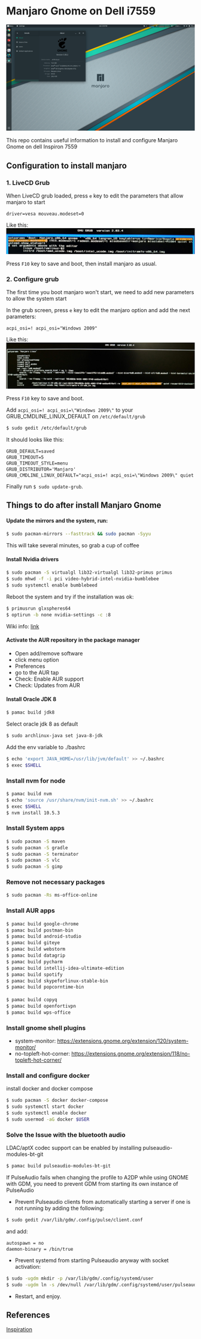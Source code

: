 # Manjaro Gnome on Dell i7559

![desktop](docs/manjaro-gnome-dell-7559.png)

This repo contains useful information to install and configure Manjaro Gnome on dell Inspiron 7559

## Configuration to install manjaro

### 1. LiveCD Grub

When LiveCD grub loaded, press `e` key to edit the parameters that allow manjaro to start
```text
driver=vesa mouveau.modeset=0
```
Like this:
![](docs/grub01.png)

Press `F10` key to save and boot, then install manjaro as usual.

### 2. Configure grub

The first time you boot manjaro won't start, we need to add new parameters to allow the system start

In the grub screen, press `e` key to edit the manjaro option and add the next parameters:
```text
acpi_osi=! acpi_osi="Windows 2009"
```
Like this:
![](docs/grub02.png)

Press `F10` key to save and boot.

Add `acpi_osi=! acpi_osi=\"Windows 2009\"` to your GRUB_CMDLINE_LINUX_DEFAULT on `/etc/default/grub` 
```bash
$ sudo gedit /etc/default/grub
```
It should looks like this:
```text
GRUB_DEFAULT=saved
GRUB_TIMEOUT=5
GRUB_TIMEOUT_STYLE=menu
GRUB_DISTRIBUTOR='Manjaro'
GRUB_CMDLINE_LINUX_DEFAULT="acpi_osi=! acpi_osi=\"Windows 2009\" quiet
```
Finally run `$ sudo update-grub`.

## Things to do after install Manjaro Gnome

#### Update the mirrors and the system, run:
```bash	
$ sudo pacman-mirrors --fasttrack && sudo pacman -Syyu
```
This will take several minutes, so grab a cup of coffee

#### Install Nvidia drivers
```bash
$ sudo pacman -S virtualgl lib32-virtualgl lib32-primus primus
$ sudo mhwd -f -i pci video-hybrid-intel-nvidia-bumblebee
$ sudo systemctl enable bumblebeed
```
Reboot the system and try if the installation was ok:
```bash
$ primusrun glxspheres64
$ optirun -b none nvidia-settings -c :8
```
Wiki info: [link](https://wiki.manjaro.org/index.php?title=Configure_NVIDIA_(non-free)_settings_and_load_them_on_Startup#Bumblebee_and_Steam)


#### Activate the AUR repository in the package manager 
- Open add/remove software
- click menu option
- Preferences
- go to the AUR tap
- Check: Enable AUR support
- Check: Updates from AUR

#### Install Oracle JDK 8
```bash
$ pamac build jdk8
```

Select oracle jdk 8 as default
```bash
$ sudo archlinux-java set java-8-jdk
```
Add the env variable to ./bashrc
```bash
$ echo 'export JAVA_HOME=/usr/lib/jvm/default' >> ~/.bashrc
$ exec $SHELL
```

### Install nvm for node
```bash
$ pamac build nvm
$ echo 'source /usr/share/nvm/init-nvm.sh' >> ~/.bashrc
$ exec $SHELL
$ nvm install 10.5.3
```

### Install System apps
```bash
$ sudo pacman -S maven
$ sudo pacman -S gradle
$ sudo pacman -S terminator
$ sudo pacman -S vlc
$ sudo pacman -S gimp
```

### Remove not necessary packages
```bash
$ sudo pacman -Rs ms-office-online
```

### Install AUR apps
```bash
$ pamac build google-chrome
$ pamac build postman-bin
$ pamac build android-studio
$ pamac build giteye
$ pamac build webstorm
$ pamac build datagrip
$ pamac build pycharm
$ pamac build intellij-idea-ultimate-edition
$ pamac build spotify
$ pamac build skypeforlinux-stable-bin
$ pamac build popcorntime-bin

$ pamac build copyq
$ pamac build openfortivpn
$ pamac build wps-office
```

### Install gnome shell plugins
- system-monitor: https://extensions.gnome.org/extension/120/system-monitor/
- no-topleft-hot-corner: https://extensions.gnome.org/extension/118/no-topleft-hot-corner/

### Install and configure docker 

install docker and docker compose
```bash
$ sudo pacman -S docker docker-compose
$ sudo systemctl start docker
$ sudo systemctl enable docker
$ sudo usermod -aG docker $USER
```

### Solve the Issue with the bluetooth audio

LDAC/aptX codec support can be enabled by installing pulseaudio-modules-bt-git
```bash
$ pamac build pulseaudio-modules-bt-git
```

If PulseAudio fails when changing the profile to A2DP while using GNOME with GDM, you need to prevent GDM from starting its own instance of PulseAudio

- Prevent Pulseaudio clients from automatically starting a server if one is not running by adding the following:
```bash
$ sudo gedit /var/lib/gdm/.config/pulse/client.conf
```
and add:
```text
autospawn = no
daemon-binary = /bin/true
```

- Prevent systemd from starting Pulseaudio anyway with socket activation:
```bash
$ sudo -ugdm mkdir -p /var/lib/gdm/.config/systemd/user
$ sudo -ugdm ln -s /dev/null /var/lib/gdm/.config/systemd/user/pulseaudio.socket
```
- Restart, and enjoy. 

## References
[Inspiration](https://github.com/oguzkaganeren/manjaroGnomeDell7559.github.io/blob/master/index.md)